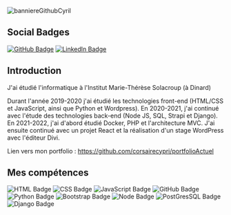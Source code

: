 


![banniereGithubCyril](https://user-images.githubusercontent.com/72859141/137271966-c35ad8f4-f7bc-4f7b-907b-a039f7764640.PNG)


## Social Badges

[![GitHub Badge](https://img.shields.io/badge/GitHub-100000?style=for-the-badge&logo=github&logoColor=white)](https://github.com/corsairecypri)
[![LinkedIn Badge](https://img.shields.io/badge/LinkedIn-0077B5?style=for-the-badge&logo=linkedin&logoColor=white)](https://www.linkedin.com/in/cyril-prigent/)


## Introduction

J'ai étudié l'informatique à l'Institut Marie-Thérèse Solacroup (à Dinard)

Durant l'année 2019-2020 j'ai étudié les technologies front-end (HTML/CSS et JavaScript, ainsi que Python et Wordpress).
En 2020-2021, j'ai continué avec l'étude des technologies back-end (Node JS, SQL, Strapi et Django).
En 2021-2022, j'ai d'abord étudié Docker, PHP et l'architecture MVC. J'ai ensuite continué avec un projet React et 
la réalisation d'un stage WordPress avec l'éditeur Divi.

Lien vers mon portfolio : https://github.com/corsairecypri/portfolioActuel



## Mes compétences
![HTML Badge](https://img.shields.io/badge/HTML5-E34F26?style=for-the-badge&logo=html5&logoColor=white)
![CSS Badge](https://img.shields.io/badge/CSS3-1572B6?style=for-the-badge&logo=css3&logoColor=white)
![JavaScript Badge](https://img.shields.io/badge/JavaScript-F7DF1E?style=for-the-badge&logo=javascript&logoColor=black)
![GitHub Badge](https://img.shields.io/badge/GitHub-100000?style=for-the-badge&logo=github&logoColor=white)
![Python Badge](https://img.shields.io/badge/Python-14354C?style=for-the-badge&logo=python&logoColor=white)
![Bootstrap Badge](https://img.shields.io/badge/Bootstrap-563D7C?style=for-the-badge&logo=bootstrap&logoColor=white)
![Node Badge](https://img.shields.io/badge/Node.js-43853D?style=for-the-badge&logo=node.js&logoColor=white)
![PostGresSQL Badge](https://img.shields.io/badge/PostgreSQL-316192?style=for-the-badge&logo=postgresql&logoColor=white)
![Django Badge](https://img.shields.io/badge/Django-092E20?style=for-the-badge&logo=django&logoColor=white)


